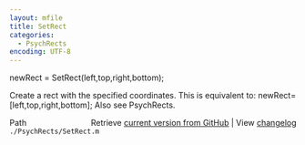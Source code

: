 ```yaml
---
layout: mfile
title: SetRect
categories:
  - PsychRects
encoding: UTF-8
---
```


 newRect = SetRect(left,top,right,bottom);

 Create a rect with the specified coordinates.
 This is equivalent to:
    newRect=[left,top,right,bottom];
 Also see PsychRects.


<div class="code_header" style="text-align:right;">
  <span style="float:left;">Path&nbsp;&nbsp;</span> <span class="counter">Retrieve <a href=
  "https://raw.github.com/Psychtoolbox-3/Psychtoolbox-3/beta/./PsychRects/SetRect.m">current version from GitHub</a> | View <a href=
  "https://github.com/Psychtoolbox-3/Psychtoolbox-3/commits/beta/./PsychRects/SetRect.m">changelog</a></span>
</div>
<div class="code">
  <code>./PsychRects/SetRect.m</code>
</div>
